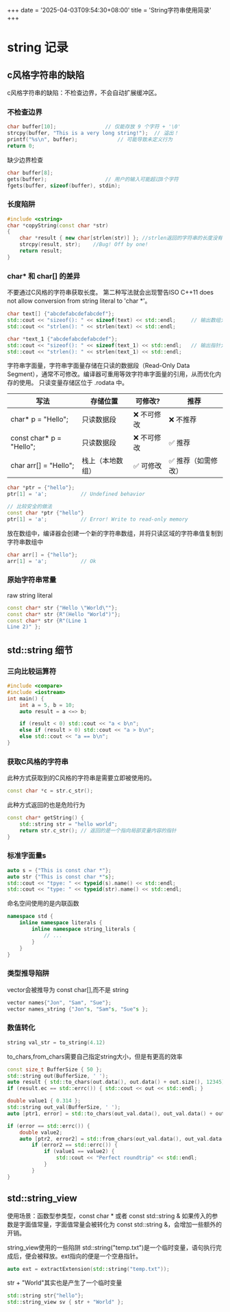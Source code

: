 +++
date = '2025-04-03T09:54:30+08:00'
title = 'String字符串使用简录'
+++
# string 记录
## c风格字符串的缺陷

c风格字符串的缺陷：不检查边界，不会自动扩展缓冲区。
### 不检查边界
``` cpp
char buffer[10];  				// 仅能存放 9 个字符 + '\0'
strcpy(buffer, "This is a very long string!");  // 溢出！  
printf("%s\n", buffer);  			// 可能导致未定义行为
return 0;
```

缺少边界检查
``` cpp
char buffer[8];
gets(buffer);					// 用户的输入可能超过8个字符
fgets(buffer, sizeof(buffer), stdin);
```

### 长度陷阱
``` cpp
#include <cstring>
char *copyString(const char *str)
{
	char *result { new char[strlen(str)] };	//strlen返回的字符串的长度没有包含结尾的'\0'
	strcpy(result, str);	//Bug! Off by one!
	return result;
}
```

### char* 和 char[] 的差异
不要通过C风格的字符串获取长度。
第二种写法就会出现警告ISO C++11 does not allow conversion from string literal to 'char *'。
``` cpp
char text[] {"abcdefabcdefabcdef"};
std::cout << "sizeof(): " << sizeof(text) << std::endl;		// 输出数组大小
std::cout << "strlen(): " << strlen(text) << std::endl;

char *text_1 {"abcdefabcdefabcdef"};
std::cout << "sizeof(): " << sizeof(text_1) << std::endl;	// 输出指针大小
std::cout << "strlen(): " << strlen(text_1) << std::endl;
```

字符串字面量，字符串字面量存储在只读的数据段（Read-Only Data Segment），通常不可修改。编译器可重用等效字符串字面量的引用，从而优化内存的使用。
只读变量存储区位于 .rodata 中。

| 写法 			| 存储位置	| 可修改?	| 推荐 |
| ---			| ---           | ---           | --- |
|char* p = "Hello"; 	| 只读数据段	| ❌ 不可修改	| ❌ 不推荐 |
|const char* p = "Hello";|只读数据段	| ❌ 不可修改	| ✅ 推荐 |
|char arr[] = "Hello";	| 栈上（本地数组）|✅ 可修改	| ✅ 推荐（如需修改）|

``` cpp
char *ptr = {"hello"};
ptr[1] = 'a';			// Undefined behavior

// 比较安全的做法
const char *ptr {"hello"}
ptr[1] = 'a';			// Error! Write to read-only memory
```

放在数组中，编译器会创建一个新的字符串数组，并将只读区域的字符串值复制到字符串数组中
``` cpp
char arr[] = {"hello"};
arr[1] = 'a';			// Ok
```

### 原始字符串常量
raw string literal
``` cpp
const char* str {"Hello \"World\""};
const char* str {R"(Hello "World")"};
const char* str {R"(Line 1
Line 2)" };
```
## std::string 细节
### 三向比较运算符
``` cpp
#include <compare>
#include <iostream>
int main() {
    int a = 5, b = 10;
    auto result = a <=> b;

    if (result < 0) std::cout << "a < b\n";
    else if (result > 0) std::cout << "a > b\n";
    else std::cout << "a == b\n";
}
```

### 获取C风格的字符串
此种方式获取到的C风格的字符串是需要立即被使用的。
``` cpp
const char *c = str.c_str();
```

此种方式返回的也是危险行为
``` cpp
const char* getString() {
    std::string str = "hello world";
    return str.c_str(); // 返回的是一个指向局部变量内容的指针
}
```

### 标准字面量s
``` cpp
auto s = {"This is const char *"};
auto str {"This is const char *"s};
std::cout << "tpye: " << typeid(s).name() << std::endl;
std::cout << "type: " << typeid(str).name() << std::endl;
```

命名空间使用的是内联函数
``` cpp
namespace std {
	inline namespace literals {
		inline namespace string_literals {
			// ...
		}
	}
}
```

### 类型推导陷阱
vector会被推导为 const char[],而不是 string
``` cpp
vector names{"Jon", "Sam", "Sue"};
vector names_string {"Jon"s, "Sam"s, "Sue"s };
```

### 数值转化
``` cpp
string val_str = to_string(4.12)
```

to_chars,from_chars需要自己指定string大小，但是有更高的效率
```cpp
const size_t BufferSize { 50 };
std::string out(BufferSize, ' ');
auto result { std::to_chars(out.data(), out.data() + out.size(), 12345) };
if (result.ec == std::errc()) { std::cout << out << std::endl; }

double value1 { 0.314 };
std::string out_val(BufferSize, ' ');
auto [ptr1, error] = std::to_chars(out_val.data(), out_val.data() + out_val.size(), value1);

if (error == std::errc()) {
	double value2;
	auto [ptr2, error2] = std::from_chars(out_val.data(), out_val.data() + out.size(), value2);
        if (error2 == std::errc()) {
            if (value1 == value2) {
                std::cout << "Perfect roundtrip" << std::endl;
            }
        }
}
```

## std::string_view
使用场景：函数型参类型，const char * 或者 const std::string &
如果传入的参数是字面值常量，字面值常量会被转化为 const std::string &，会增加一些额外的开销。

string_view使用的一些陷阱
std::string("temp.txt")是一个临时变量，语句执行完成后，便会被释放。ext指向的便是一个空悬指针。
``` cpp
auto ext = extractExtension(std::string("temp.txt"));
```

str + "World"其实也是产生了一个临时变量
``` cpp
std::string str{"hello"};
std::string_view sv { str + "World" };
```
